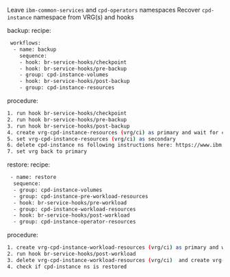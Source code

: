 Leave `ibm-common-services` and `cpd-operators` namespaces
Recover `cpd-instance` namespace from VRG(s) and hooks

backup:
  recipe:
  ```sh
   workflows:
    - name: backup
      sequence:
      - hook: br-service-hooks/checkpoint
      - hook: br-service-hooks/pre-backup
      - group: cpd-instance-volumes
      - hook: br-service-hooks/post-backup
      - group: cpd-instance-resources
  ```

  procedure:
  ```sh
  1. run hook br-service-hooks/checkpoint
  2. run hook br-service-hooks/pre-backup
  3. run hook br-service-hooks/post-backup
  4. create vrg-cpd-instance-resources (vrg/ci) as primary and wait for clusterdataprotected
  5. set vrg-cpd-instance-resources (vrg/ci) as secondary
  6. delete cpd-instance ns following instructions here: https://www.ibm.com/docs/en/cloud-paks/cp-data/4.0?topic=bured-scenario-backing-up-restoring-instance-cloud-pak-data-same-cluster
  7. set vrg back to primary
  ```
  
restore:
  recipe:
  ```sh
   - name: restore
    sequence:
    - group: cpd-instance-volumes
    - group: cpd-instance-pre-workload-resources
    - hook: br-service-hooks/pre-workload
    - group: cpd-instance-workload-resources
    - hook: br-service-hooks/post-workload
    - group: cpd-instance-operator-resources
  ```
    
  procedure:
  ```sh
  1. create vrg-cpd-instance-workload-resources (vrg/ci) as primary and wait for clusterdataready
  2. run hook br-service-hooks/post-workload
  3. delete vrg-cpd-instance-workload-resources (vrg/ci)  and create vrg-cpd-instance-operator-resources (vrg/ci) as primary and wait for clusterdataready
  4. check if cpd-instance ns is restored
  ```
